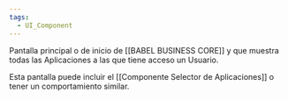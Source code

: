 ```yaml
---
tags:
  - UI_Component
---
```

Pantalla principal o de inicio de [[BABEL BUSINESS CORE]] y que muestra todas las Aplicaciones a las que tiene acceso un Usuario. 

Esta pantalla puede incluir el [[Componente Selector de Aplicaciones]] o tener un comportamiento similar. 
